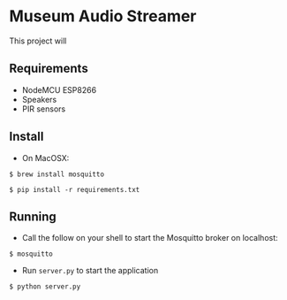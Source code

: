 # Museum Audio Streamer

This project will 
## Requirements

- NodeMCU ESP8266
- Speakers
- PIR sensors

## Install
- On MacOSX:
```
$ brew install mosquitto

$ pip install -r requirements.txt
```

## Running

- Call the follow on your shell to start the Mosquitto broker on localhost:
```
$ mosquitto
```

- Run ```server.py``` to start the application
```
$ python server.py
```


